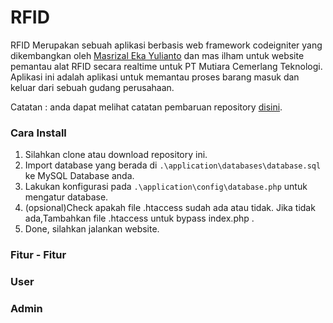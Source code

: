 # RFID

RFID Merupakan sebuah aplikasi berbasis web framework codeigniter yang dikembangkan oleh [Masrizal Eka Yulianto](https://www.linkedin.com/in/masrizaleka/) dan mas ilham untuk website pemantau alat RFID secara realtime untuk PT Mutiara Cemerlang Teknologi. Aplikasi ini adalah aplikasi untuk memantau proses barang masuk dan keluar dari sebuah gudang perusahaan.

Catatan : anda dapat melihat catatan pembaruan repository [disini](https://github.com/yuliant/rfid_jaya/blob/master/documentation/update-note.md).

### Cara Install
1. Silahkan clone atau download repository ini.
2. Import database yang berada di `.\application\databases\database.sql` ke MySQL Database anda.
3. Lakukan konfigurasi pada `.\application\config\database.php` untuk mengatur database.
4. (opsional)Check apakah file .htaccess sudah ada atau tidak. Jika tidak ada,Tambahkan file .htaccess untuk bypass index.php .
5. Done, silahkan jalankan website.

### Fitur - Fitur
### User

### Admin